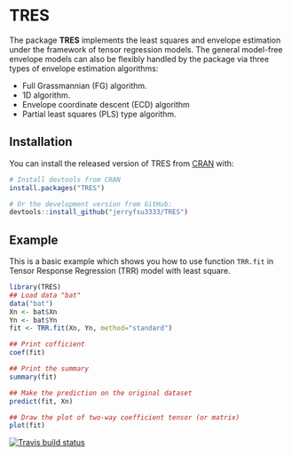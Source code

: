 
# TRES

<!-- badges: start -->
<!-- badges: end -->

The package **TRES** implements the least squares and envelope estimation under the framework of tensor regression models. The general model-free envelope models can also be flexibly handled by the package via three types of envelope estimation algorithms: 
- Full Grassmannian (FG) algorithm.
- 1D algorithm.
- Envelope coordinate descent (ECD) algorithm
- Partial least squares (PLS) type algorithm.

## Installation

You can install the released version of TRES from [CRAN](https://CRAN.R-project.org) with:

``` r
# Install devtools from CRAN
install.packages("TRES")

# Or the development version from GitHub:
devtools::install_github("jerryfsu3333/TRES")
```

## Example

This is a basic example which shows you how to use function `TRR.fit` in Tensor Response Regression (TRR) model with least square.

``` r
library(TRES)
## Load data "bat"
data("bat")
Xn <- bat$Xn
Yn <- bat$Yn
fit <- TRR.fit(Xn, Yn, method="standard")

## Print cofficient
coef(fit)

## Print the summary
summary(fit)

## Make the prediction on the original dataset
predict(fit, Xn)

## Draw the plot of two-way coefficient tensor (or matrix)
plot(fit)
```

 <!-- badges: start -->
  [![Travis build status](https://travis-ci.org/jerryfsu3333/TRES.svg?branch=master)](https://travis-ci.org/jerryfsu3333/TRES)
  <!-- badges: end -->


